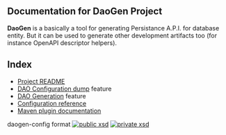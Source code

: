 ## Documentation for DaoGen Project

**DaoGen** is a basically a tool for generating Persistance A.P.I. for database entity. But it can be used to generate other development artifacts too (for instance OpenAPI descriptor helpers).

## Index

* [Project README](../../README.md)
* [DAO Configuration dump](dao_dump.md) feature
* [DAO Generation](dao_gen.md) feature
* [Configuration reference](config/config.md)
* [Maven plugin documentation](maven-plugin/generate.md)

daogen-config format [![public xsd](https://img.shields.io/badge/public%20xsd-daogen%201.0-purple.svg)](https://www.fugerit.org/data/java/doc/xsd/daogen-config-1-0.xsd) [![private xsd](https://img.shields.io/badge/private%20xsd-daogen%201.0-purple.svg)](fj-daogen-base/src/main/resources/config/daogen-config-1-0.xsd)